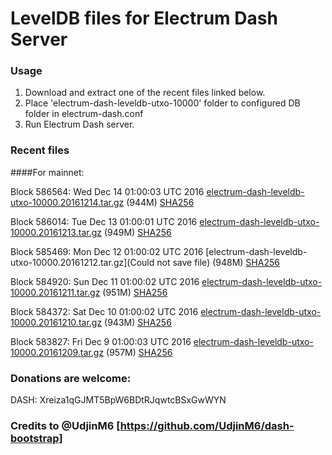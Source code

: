 # LevelDB files for Electrum Dash Server

### Usage

1. Download and extract one of the recent files linked below.
2. Place 'electrum-dash-leveldb-utxo-10000' folder to configured DB folder in electrum-dash.conf
3. Run Electrum Dash server.

### Recent files

####For mainnet:

Block 586564: Wed Dec 14 01:00:03 UTC 2016 [electrum-dash-leveldb-utxo-10000.20161214.tar.gz](https://transfer.sh/FFmEq/electrum-dash-leveldb-utxo-10000.20161214.tar.gz) (944M) [SHA256](https://transfer.sh/H0pI7/electrum-dash-leveldb-utxo-10000.20161214.tar.gz.sha256)

Block 586014: Tue Dec 13 01:00:01 UTC 2016 [electrum-dash-leveldb-utxo-10000.20161213.tar.gz](https://transfer.sh/CehWE/electrum-dash-leveldb-utxo-10000.20161213.tar.gz) (949M) [SHA256](https://transfer.sh/qq3IN/electrum-dash-leveldb-utxo-10000.20161213.tar.gz.sha256)

Block 585469: Mon Dec 12 01:00:02 UTC 2016 [electrum-dash-leveldb-utxo-10000.20161212.tar.gz](Could not save file) (948M) [SHA256](https://transfer.sh/BIOup/electrum-dash-leveldb-utxo-10000.20161212.tar.gz.sha256)

Block 584920: Sun Dec 11 01:00:02 UTC 2016 [electrum-dash-leveldb-utxo-10000.20161211.tar.gz](https://transfer.sh/CgPZF/electrum-dash-leveldb-utxo-10000.20161211.tar.gz) (951M) [SHA256](https://transfer.sh/3OYv7/electrum-dash-leveldb-utxo-10000.20161211.tar.gz.sha256)

Block 584372: Sat Dec 10 01:00:02 UTC 2016 [electrum-dash-leveldb-utxo-10000.20161210.tar.gz](https://transfer.sh/EltT0/electrum-dash-leveldb-utxo-10000.20161210.tar.gz) (943M) [SHA256](https://transfer.sh/RimWB/electrum-dash-leveldb-utxo-10000.20161210.tar.gz.sha256)

Block 583827: Fri Dec  9 01:00:03 UTC 2016 [electrum-dash-leveldb-utxo-10000.20161209.tar.gz](https://transfer.sh/wvSJz/electrum-dash-leveldb-utxo-10000.20161209.tar.gz) (957M) [SHA256](https://transfer.sh/7hLbY/electrum-dash-leveldb-utxo-10000.20161209.tar.gz.sha256)

### Donations are welcome:

DASH: Xreiza1qGJMT5BpW6BDtRJqwtcBSxGwWYN

### Credits to @UdjinM6 [https://github.com/UdjinM6/dash-bootstrap]
